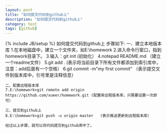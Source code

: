 ```yaml
---
layout: post
title: "如何提交代码到github上"
description: "如何提交代码到github上"
category: test
tags: [github]
---
```

{% include JB/setup %}
    如何提交代码到github上
	步骤如下:
	一、建立本地版本库
	1.在本地磁盘中，建立一个文件夹，如E:\homework
    2.进入命令行窗口，指到homework目录下。
    3.输入：git init     (初始化）
    4.notepad README.md  （建立一个readme文件）
    5.git add .    (表示将当前目录下所有文件都添加到索引库中，注意：add后面有一个空格）
    6.git commit -m"my first commit" （表示提交文件到版本库中，引号里是注释信息）
	
	二、配置远程版本库
    7.E:\homework>git remote add origin https://github.com/xueer/homework.git (配置库远程版本库，只需要设置一次即可）
    
	三、提交到github上
	8.E:\homework>git push -u origin master   (表示推送更新到远程版本库）
	
	经过以上步骤，就可以将代码提交到github库中了。

